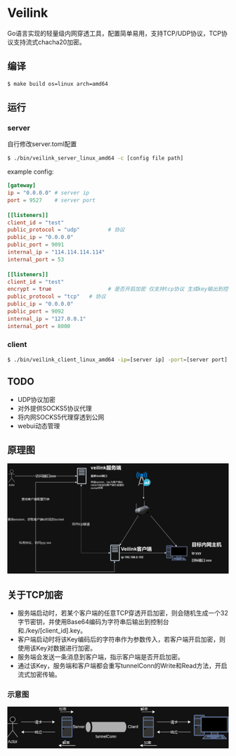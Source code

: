 # Veilink
Go语言实现的轻量级内网穿透工具，配置简单易用，支持TCP/UDP协议，TCP协议支持流式chacha20加密。
## 编译
```bash
$ make build os=linux arch=amd64
```
## 运行
### server
自行修改server.toml配置
```bash
$ ./bin/veilink_server_linux_amd64 -c [config file path]
```
example config:
```toml
[gateway]
ip = "0.0.0.0" # server ip
port = 9527    # server port

[[listeners]]
client_id = "test"
public_protocol = "udp"         # 协议
public_ip = "0.0.0.0"
public_port = 9091
internal_ip = "114.114.114.114"
internal_port = 53

[[listeners]]
client_id = "test"
encrypt = true                  # 是否开启加密 仅支持tcp协议 生成key输出到控制台和./key/[client_id].key
public_protocol = "tcp"   # 协议
public_ip = "0.0.0.0"
public_port = 9092
internal_ip = "127.0.0.1"
internal_port = 8000
```
### client
```bash
$ ./bin/veilink_client_linux_amd64 -ip=[server ip] -port=[server port] -id=[client id] -encrypt=[encrypt true or false] -key=[encrypt key]
```

## TODO
- UDP协议加密
- 对外提供SOCKS5协议代理
- 将内网SOCKS5代理穿透到公网
- webui动态管理
## 原理图
![](./docs/velink_back.drawio.png)
## 关于TCP加密
- 服务端启动时，若某个客户端的任意TCP穿透开启加密，则会随机生成一个32字节密钥，并使用Base64编码为字符串后输出到控制台和./key/[client_id].key。
- 客户端启动时将该Key编码后的字符串作为参数传入，若客户端开启加密，则使用该Key对数据进行加密。
- 服务端会发送一条消息到客户端，指示客户端是否开启加密。
- 通过该Key，服务端和客户端都会重写tunnelConn的Write和Read方法，开启流式加密传输。
### 示意图
![](./docs/TCPencrytp.drawio.png)